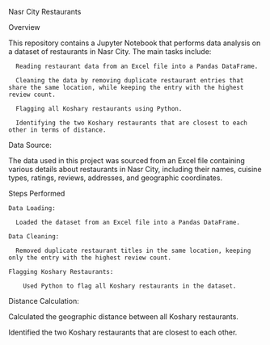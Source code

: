 Nasr City Restaurants

Overview

This repository contains a Jupyter Notebook that performs data analysis on a dataset of restaurants in Nasr City. The main tasks include:

      Reading restaurant data from an Excel file into a Pandas DataFrame.

      Cleaning the data by removing duplicate restaurant entries that share the same location, while keeping the entry with the highest review count.

      Flagging all Koshary restaurants using Python.

      Identifying the two Koshary restaurants that are closest to each other in terms of distance.

Data Source:

The data used in this project was sourced from an Excel file containing various details about restaurants in Nasr City, including their names, cuisine types, ratings, reviews, addresses, and geographic coordinates.

Steps Performed

    Data Loading:

      Loaded the dataset from an Excel file into a Pandas DataFrame.

    Data Cleaning:

      Removed duplicate restaurant titles in the same location, keeping only the entry with the highest review count.

    Flagging Koshary Restaurants:

        Used Python to flag all Koshary restaurants in the dataset.

Distance Calculation:

Calculated the geographic distance between all Koshary restaurants.

Identified the two Koshary restaurants that are closest to each other.
